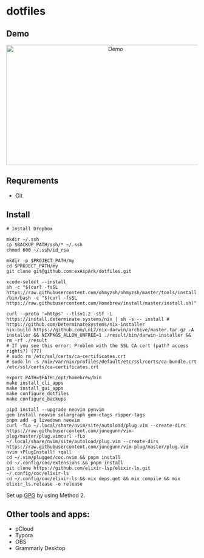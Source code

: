 # dotfiles

## Demo

<a href="https://www.youtube.com/watch?v=XqWLLvihz4Q" align="center"><img src="./img/thumbnail.png" alt="Demo" height="316px" width="560px" ></a>

## Requrements

* Git

## Install

```
# Install Dropbox

mkdir ~/.ssh
cp $BACKUP_PATH/ssh/* ~/.ssh
chmod 600 ~/.ssh/id_rsa

mkdir -p $PROJECT_PATH/my
cd $PROJECT_PATH/my
git clone git@github.com:exAspArk/dotfiles.git

xcode-select --install
sh -c "$(curl -fsSL https://raw.githubusercontent.com/ohmyzsh/ohmyzsh/master/tools/install.sh)"
/bin/bash -c "$(curl -fsSL https://raw.githubusercontent.com/Homebrew/install/master/install.sh)"

curl --proto '=https' --tlsv1.2 -sSf -L https://install.determinate.systems/nix | sh -s -- install # https://github.com/DeterminateSystems/nix-installer
nix-build https://github.com/LnL7/nix-darwin/archive/master.tar.gz -A installer && NIXPKGS_ALLOW_UNFREE=1 ./result/bin/darwin-installer && rm -rf ./result
# If you see this error: Problem with the SSL CA cert (path? access rights?) (77)
# sudo rm /etc/ssl/certs/ca-certificates.crt
# sudo ln -s /nix/var/nix/profiles/default/etc/ssl/certs/ca-bundle.crt /etc/ssl/certs/ca-certificates.crt

export PATH=$PATH:/opt/homebrew/bin
make install_cli_apps
make install_gui_apps
make configure_dotfiles
make configure_backups

pip3 install --upgrade neovim pynvim
gem install neovim solargraph gem-ctags ripper-tags
pnpm add -g livedown neovim
curl -fLo ~/.local/share/nvim/site/autoload/plug.vim --create-dirs https://raw.githubusercontent.com/junegunn/vim-plug/master/plug.vimcurl -fLo ~/.local/share/nvim/site/autoload/plug.vim --create-dirs https://raw.githubusercontent.com/junegunn/vim-plug/master/plug.vim
nvim +PlugInstall! +qall
cd ~/.vim/plugged/coc.nvim && pnpm install
cd ~/.config/coc/extensions && pnpm install
git clone https://github.com/elixir-lsp/elixir-ls.git ~/.config/coc/elixir-ls
cd ~/.config/coc/elixir-ls && mix deps.get && mix compile && mix elixir_ls.release -o release
```

Set up [GPG](https://gist.github.com/exAspArk/d5cffe82f3151c40669be1aa4122e952#method-2) by using Method 2.

## Other tools and apps:

* pCloud
* Typora
* OBS
* Grammarly Desktop
